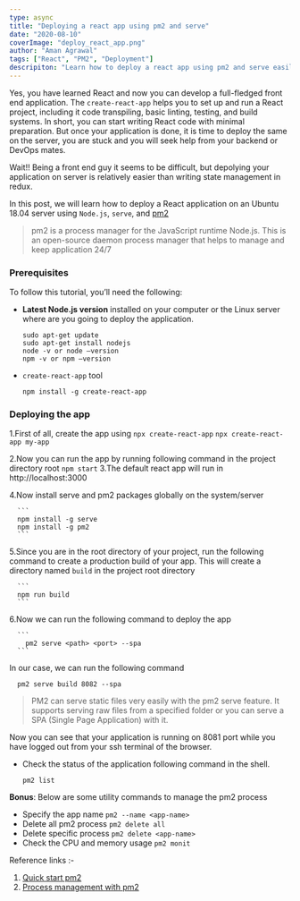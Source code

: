 ```yaml
---
type: async
title: "Deploying a react app using pm2 and serve"
date: "2020-08-10"
coverImage: "deploy_react_app.png"
author: "Aman Agrawal"
tags: ["React", "PM2", "Deployment"]
descripiton: "Learn how to deploy a react app using pm2 and serve easily"
---
```


Yes, you have learned React and now you can develop a full-fledged front end application. The `create-react-app` helps you to set up and run a React project, including it code transpiling, basic linting, testing, and build systems.
In short, you can start writing React code with minimal preparation. But once your application is done, it is time to deploy the same on the server, you are stuck and you will seek help from your backend or DevOps mates.

Wait!! Being a front end guy it seems to be difficult, but depolying your application on server is relatively easier than writing state management in redux.

In this post, we will learn how to deploy a React application on an Ubuntu 18.04 server using `Node.js`, `serve`, and [pm2](https://pm2.keymetrics.io/docs/usage/pm2-doc-single-page/)

> pm2 is a process manager for the JavaScript runtime Node.js. This is an open-source daemon process manager that helps to manage and keep application 24/7

### Prerequisites

To follow this tutorial, you’ll need the following:

- **Latest Node.js version** installed on your computer or the Linux server where are you going to deploy the application.

  ```
  sudo apt-get update
  sudo apt-get install nodejs
  node -v or node –version
  npm -v or npm –version
  ```

- `create-react-app` tool

  ```
  npm install -g create-react-app
  ```

### Deploying the app

1.First of all, create the app using `npx create-react-app`
`npx create-react-app my-app`

2.Now you can run the app by running following command in the project directory root
`npm start`
3.The default react app will run in http://localhost:3000

4.Now install serve and pm2 packages globally on the system/server

      ```
      npm install -g serve
      npm install -g pm2
      ```

5.Since you are in the root directory of your project, run the following command to create a production build of your app.
This will create a directory named `build` in the project root directory

      ```
      npm run build
      ```

6.Now we can run the following command to deploy the app

      ```
        pm2 serve <path> <port> --spa
      ```

In our case, we can run the following command

```
  pm2 serve build 8082 --spa
```

> PM2 can serve static files very easily with the pm2 serve feature. It supports serving raw files from a specified folder or you can serve a SPA (Single Page Application) with it.

Now you can see that your application is running on 8081 port while you have logged out from your ssh terminal of the browser.

- Check the status of the application following command in the shell.

  ```
  pm2 list
  ```

 <!-- ![pm2 List](pm2list.png) -->

**Bonus**: Below are some utility commands to manage the pm2 process

- Specify the app name `pm2 --name <app-name>`
- Delete all pm2 process `pm2 delete all`
- Delete specific process `pm2 delete <app-name>`
- Check the CPU and memory usage `pm2 monit`

Reference links :-

1. [Quick start pm2 ](https://pm2.keymetrics.io/docs/usage/quick-start/)
2. [Process management with pm2](https://pm2.keymetrics.io/docs/usage/process-management/)
